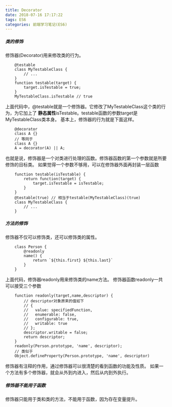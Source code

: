 ```yaml
---
title: Decorator
date: 2018-07-16 17:17:22
tags: ES6
categories: 前端学习笔记(ES6)
---
```

##### 类的修饰
修饰器(Decorator)用来修改类的行为。
```
    @testable
    class MyTestableClass {
        // ...
    }
    function testable(target) {
        target.isTestable = true;
    }
    MyTestableClass.isTestable // true
```
上面代码中，@testable就是一个修饰器。它修改了MyTestableClass这个类的行为，为它加上了 **静态属性**isTestable。testable函数的参数target是MyTestableClass类本身。
基本上，修饰器的行为就是下面这样。
```
    @decorator
    class A {}
    // 等同于
    class A {}
    A = decorator(A) || A;
```
也就是说，修饰器是一个对类进行处理的函数。修饰器函数的第一个参数就是所要修饰的目标类。
如果觉得一个参数不够用，可以在修饰器外面再封装一层函数
```
    function testable(isTestable) {
        return function(target) {
            target.isTestable = isTestable;
        }
    }
    @testable(true) // 相当于testable(MyTestableClass)(true)
    class MyTestableClass {
        // ...
    }
```
##### 方法的修饰
修饰器不仅可以修饰类，还可以修饰类的属性。
```
    class Person {
        @readonly
        name() {
            return `${this.first} ${this.last}`
        }
    }
```
上面代码，修饰器readonly用来修饰类的name方法。
修饰器函数readonly一共可以接受三个参数
```
    function readonly(target,name,descriptor) {
        // descriptor对象原来的值如下
        // {
        //   value: specifiedFunction,
        //   enumerable: false,
        //   configurable: true,
        //   writable: true
        // };
        descriptor.writable = false;
        return descriptor;
    }
    readonly(Person.prototype, 'name', descriptor);
    // 类似于
    Object.defineProperty(Person.prototype, 'name', descriptor)
```
修饰器有注释的作用，通过修饰器可以很清楚的看到函数的功能及性质。
如果一个方法有多个修饰器，就会从外到内进入，然后从内到外执行。
##### 修饰器不能用于函数
修饰器只能用于类和类的方法，不能用于函数，因为存在变量提升。

